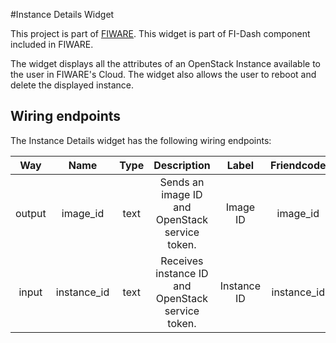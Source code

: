 #Instance Details Widget

This project is part of [FIWARE](https://www.fiware.org/). This widget is part of FI-Dash component included in FIWARE.

The widget displays all the attributes of an OpenStack Instance available to the user in FIWARE's Cloud. The widget also allows the user to reboot and delete the displayed instance.


## Wiring endpoints

The Instance Details widget has the following wiring endpoints:

|Way|Name|Type|Description|Label|Friendcode|
|:--:|:--:|:--:|:--:|:--:|:--:|
|output|image_id|text|Sends an image ID and OpenStack service token.|Image ID|image_id|
|input|instance_id|text|Receives instance ID and OpenStack service token.|Instance ID|instance_id|